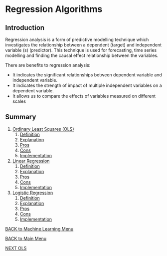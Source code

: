 # Regression Algorithms

## Introduction

Regression analysis is a form of predictive modelling technique which investigates the relationship between a dependent (target) and independent variable (s) (predictor). This technique is used for forecasting, time series modelling and finding the causal effect relationship between the variables.

There are benefits to regression analysis:

* It indicates the significant relationships between dependent variable and independent variable.
* It indicates the strength of impact of multiple independent variables on a dependent variable.
* It allows us to compare the effects of variables measured on different scales

## Summary

1. [Ordinary Least Squares (OLS)](ols.md)
	1. [Definition](ols.md#definition)
	2. [Explanation](ols.md#explanation)
	3. [Pros](ols.md#pros)
	4. [Cons](ols.md#cons)
	5. [Implementation](ols.md#implementation)
2. [Linear Regression](linear.md)
	1. [Definition](linear.md#definition)
	2. [Explanation](linear.md#explanation)
	3. [Pros](linear.md#pros)
	4. [Cons](linear.md#cons)
	5. [Implementation](linear.md#implementation)
3. [Logistic Regression](logistic.md)
	1. [Definition](logistic.md#definition)
	2. [Explanation](logistic.md#explanation)
	3. [Pros](logistic.md#pros)
	4. [Cons](logistic.md#cons)
	5. [Implementation](logistic.md#implementation)

[BACK to Machine Learning Menu](../README.md)

[BACK to Main Menu](../../README.md)

[NEXT OLS](ols.md)